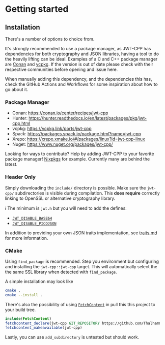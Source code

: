 # Getting started

## Installation

There's a number of options to choice from.

It's strongly recommended to use a package manager, as JWT-CPP has dependencies for both 
cryptography and JSON libraries, having a tool to do the heavily lifting can be ideal.
Examples of a C and C++ package manager are [Conan](https://conan.io/) and [vcpkg](https://vcpkg.io/). If the version is out of date please check with their respective communities before opening and issue here.

When manually adding this dependency, and the dependencies this has, check the GitHub Actions and Workflows for some inspiration about how to go about it.

### Package Manager

- Conan: https://conan.io/center/recipes/jwt-cpp
- Hunter: https://hunter.readthedocs.io/en/latest/packages/pkg/jwt-cpp.html
- vcpkg: https://vcpkg.link/ports/jwt-cpp
- Spack: https://packages.spack.io/package.html?name=jwt-cpp
- Xrepo: https://xrepo.xmake.io/#/packages/linux?id=jwt-cpp-linux
- Nuget: https://www.nuget.org/packages/jwt-cpp/

Looking for ways to contribute? Help by adding JWT-CPP to your favorite package manager!
[Nixpkgs](https://github.com/NixOS/nixpkgs) for example. Currently many are behind the latest.

### Header Only

Simply downloading the `include/` directory is possible.
Make sure the `jwt-cpp/` subdirectories is visible during compilation.
This **does require** correctly linking to OpenSSL or alternative cryptography library.

:information_source: The minimum is `jwt.h` but you will need to add the defines:

- [`JWT_DISABLE_BASE64`](https://github.com/Thalhammer/jwt-cpp/blob/c9a511f436eaa13857336ebeb44dbc5b7860fe01/include/jwt-cpp/jwt.h#L11)
- [`JWT_DISABLE_PICOJSON`](https://github.com/Thalhammer/jwt-cpp/blob/c9a511f436eaa13857336ebeb44dbc5b7860fe01/include/jwt-cpp/jwt.h#L4)

In addition to providing your own JSON traits implementation, see [traits.md](traits.ms) for more information.

### CMake

Using `find_package` is recommended. Step you environment but configuring and installing the `jwt-cpp::jwt-cpp` target.
This will automatically select the the same SSL library when detected with `find_package`.

A simple installation may look like

```sh
cmake .
cmake --install .
```

There's also the possibility of using [`FetchContent`](https://cmake.org/cmake/help/latest/module/FetchContent.html#examples) in pull this this project to your build tree.

```cmake
include(FetchContent)
fetchcontent_declare(jwt-cpp GIT_REPOSITORY https://github.com/Thalhammer/jwt-cpp.git GIT_TAG v0.7.0)
fetchcontent_makeavailable(jwt-cpp)
```

Lastly, you can use `add_subdirectory` is untested but should work.

